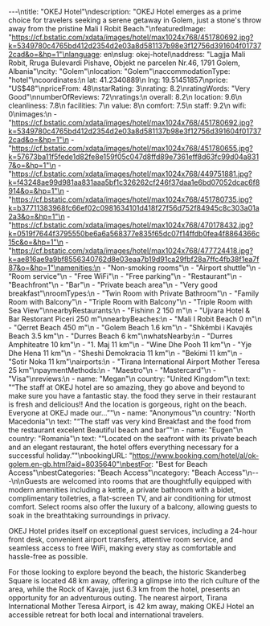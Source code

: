 ---\ntitle: "OKEJ Hotel"\ndescription: "OKEJ Hotel emerges as a prime choice for travelers seeking a serene getaway in Golem, just a stone's throw away from the pristine Mali I Robit Beach."\nfeaturedImage: "https://cf.bstatic.com/xdata/images/hotel/max1024x768/451780692.jpg?k=5349780c4765bd412d2354d2e03a8d581137b98e3f12756d391604f017372cad&o=&hp=1"\nlanguage: en\nslug: okej-hotel\naddress: "Lagjja Mali Robit, Rruga Bulevardi Pishave, Objekt ne parcelen Nr.46, 1791 Golem, Albania"\ncity: "Golem"\nlocation: "Golem"\naccommodationType: "hotel"\ncoordinates:\n  lat: 41.2340889\n  lng: 19.51451857\nprice: "US$48"\npriceFrom: 48\nstarRating: 3\nrating: 8.2\nratingWords: "Very Good"\nnumberOfReviews: 72\nratings:\n  overall: 8.2\n  location: 9.6\n  cleanliness: 7.8\n  facilities: 7\n  value: 8\n  comfort: 7.5\n  staff: 9.2\n  wifi: 0\nimages:\n  - "https://cf.bstatic.com/xdata/images/hotel/max1024x768/451780692.jpg?k=5349780c4765bd412d2354d2e03a8d581137b98e3f12756d391604f017372cad&o=&hp=1"\n  - "https://cf.bstatic.com/xdata/images/hotel/max1024x768/451780655.jpg?k=57673ba11f5fede1d82fe8e159f05c047d8ffd89e7361eff8d63fc99d04a8317&o=&hp=1"\n  - "https://cf.bstatic.com/xdata/images/hotel/max1024x768/449751881.jpg?k=f43248ae99d981aa831aaa5bf1c326262cf246f37daa1e6bd07052dcac6f8914&o=&hp=1"\n  - "https://cf.bstatic.com/xdata/images/hotel/max1024x768/451780735.jpg?k=b37711383968fc66ef02c0981634101d418f27f56d752f84945c8c303a01a2a3&o=&hp=1"\n  - "https://cf.bstatic.com/xdata/images/hotel/max1024x768/470178432.jpg?k=0519f7644f3795550be6a6a568377e835f65dc07f14ffdb0fea4f8864366c15c&o=&hp=1"\n  - "https://cf.bstatic.com/xdata/images/hotel/max1024x768/477724418.jpg?k=ae816ae9a9bf8556340762d8e03eaa7b19d91ca29fbf28a7ffc4fb38f1ea7f87&o=&hp=1"\namenities:\n  - "Non-smoking rooms"\n  - "Airport shuttle"\n  - "Room service"\n  - "Free WiFi"\n  - "Free parking"\n  - "Restaurant"\n  - "Beachfront"\n  - "Bar"\n  - "Private beach area"\n  - "Very good breakfast"\nroomTypes:\n  - "Twin Room with Private Bathroom"\n  - "Family Room with Balcony"\n  - "Triple Room with Balcony"\n  - "Triple Room with Sea View"\nnearbyRestaurants:\n  - "Fishinn 2 150 m"\n  - "Ujvara Hotel & Bar Restorant Piceri 250 m"\nnearbyBeaches:\n  - "Mali I Robit Beach 0 m"\n  - "Qerret Beach 450 m"\n  - "Golem Beach 1.6 km"\n  - "Shkëmbi i Kavajës Beach 3.5 km"\n  - "Durres Beach 6 km"\nwhatsNearby:\n  - "Durres Amphiteatre 10 km"\n  - "1. Maj 11 km"\n  - "Wine Dhe Pooh 11 km"\n  - "Yje Dhe Hena 11 km"\n  - "Sheshi Demokracia 11 km"\n  - "Bekimi 11 km"\n  - "Sotir Noka 11 km"\nairports:\n  - "Tirana International Airport Mother Teresa 25 km"\npaymentMethods:\n  - "Maestro"\n  - "Mastercard"\n  - "Visa"\nreviews:\n  - name: "Megan"\n    country: "United Kingdom"\n    text: "“The staff at OKEJ hotel are so amazing, they go above and beyond to make sure you have a fantastic stay. the food they serve in their restaurant is fresh and delicious!! And the location is gorgeous, right on the beach. Everyone at OKEJ made our...”"\n  - name: "Anonymous"\n    country: "North Macedonia"\n    text: "“The staff vas very kind Breakfast and the food from the restaurant excelent
Beautiful beach and bar”"\n  - name: "Eugen"\n    country: "Romania"\n    text: "“Located on the seafront with its private beach and an elegant restaurant, the hotel offers everything necessary for a successful holiday.”"\nbookingURL: "https://www.booking.com/hotel/al/ok-golem.en-gb.html?aid=8035640"\nbestFor: "Best for Beach Access"\nbestCategories: "Beach Access"\ncategory: "Beach Access"\n---\n\nGuests are welcomed into rooms that are thoughtfully equipped with modern amenities including a kettle, a private bathroom with a bidet, complimentary toiletries, a flat-screen TV, and air conditioning for utmost comfort. Select rooms also offer the luxury of a balcony, allowing guests to soak in the breathtaking surroundings in privacy.

OKEJ Hotel prides itself on exceptional guest services, including a 24-hour front desk, convenient airport transfers, attentive room service, and seamless access to free WiFi, making every stay as comfortable and hassle-free as possible.

For those looking to explore beyond the beach, the historic Skanderbeg Square is located 48 km away, offering a glimpse into the rich culture of the area, while the Rock of Kavaje, just 6.3 km from the hotel, presents an opportunity for an adventurous outing. The nearest airport, Tirana International Mother Teresa Airport, is 42 km away, making OKEJ Hotel an accessible retreat for both local and international travelers.